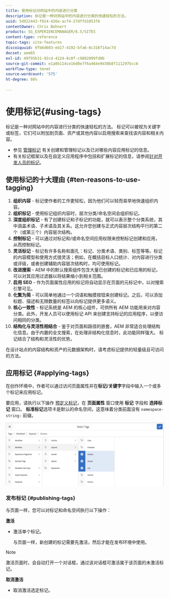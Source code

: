 ```yaml
---
title: 使用标记对网站中的内容进行分类
description: 标记是一种对网站中的内容进行分类的快速轻松的方法。
uuid: 5d922443-f924-426e-acf4-27dffd1053f6
contentOwner: Chris Bohnert
products: SG_EXPERIENCEMANAGER/6.5/SITES
content-type: reference
topic-tags: site-features
discoiquuid: 9fb6d603-eb17-4192-bfa6-6c316f14ac7d
docset: aem65
exl-id: 49f95b31-92cd-4124-8c0f-c9802099fd0b
source-git-commit: e1a0b114ce16d0e7f6a464e9d30b8f111297bcc6
workflow-type: tm+mt
source-wordcount: '575'
ht-degree: 66%

---
```


# 使用标记{#using-tags}

标记是一种对网站中的内容进行分类的快速轻松的方法。 标记可以被视为关键字或标签，它们可以附加到页面、资产或其他内容以启用搜索来查找该内容和相关内容。

* 参见 [管理标记](/help/sites-administering/tags.md) 有关创建和管理标记以及已对哪些内容应用标记的信息。
* 有关标记框架以及在自定义应用程序中包括和扩展标记的信息，请参阅[针对开发人员的标记](/help/sites-developing/tags.md)。

## 使用标记的十大理由 {#ten-reasons-to-use-tagging}

1. **组织内容** - 标记使作者的工作更轻松，因为他们可以轻而易举地快速组织内容。
1. **组织标记** - 使用标记组织内容时，层次分类/命名空间会组织标记。
1. **深度组织标记** - 有了创建标记和子标记的功能，就可以表示整个分类系统，其中涵盖术语、子术语及其关系。这允许您创建与正式内容层次结构平行的第二个（或第三个）内容层次结构。
1. **控制标记** - 可以通过对标记和/或命名空间应用权限来控制标记创建和应用，从而控制标记。
1. **灵活标记** - 标记有许多名称和面孔：标记、分类术语、类别、标签等等。标记的内容模型和使用方式很灵活；例如，在概括目标人口统计、对内容进行分类或评级，或者创建辅助内容层次结构时，均可使用标记。
1. **改进搜索** - AEM 中的默认搜索组件包含大量已创建的标记和已应用的标记，可以对其应用过滤器以将结果缩小到相关范围。
1. **启用 SEO** - 作为页面属性应用的标记将自动显示在页面的元标记中，以对搜索引擎可见。
1. **化繁为简** - 可以简单地通过一个词语和触摸按钮来创建标记。之后，可以添加标题、描述和无限数量的标签以向标记提供更多语义。
1. **核心一致性** - 标记系统是 AEM 的核心组件，可供所有 AEM 功能用来对内容分类。此外，开发人员可以使用标记 API 来创建支持标记的应用程序，以便访问相同的分类。
1. **结构化与灵活性相结合** - 鉴于对页面和路径的嵌套，AEM 非常适合处理结构化信息。由于内置的全文搜索，在处理非结构化信息时，此功能同样强大。 标记结合了结构和灵活性的优势。

在设计站点的内容结构和资产的元数据架构时，请考虑标记提供的轻量级且可访问的方法。

## 应用标记 {#applying-tags}

在创作环境中，作者可以通过访问页面属性并在&#x200B;**标记/关键字**&#x200B;字段中输入一个或多个标记来应用标记。

要应用，请执行以下操作 [预定义标记](/help/sites-administering/tags.md)，在 **页面属性** 窗口使用 **标记** 字段和 **选择标记** 窗口。 **标准标记**&#x200B;选项卡是默认的命名空间，这意味着分类前面没有 `namespace-string:` 前缀。

![“选择标记”窗口；使用X按钮取消选择当前选定的标记](assets/chlimage_1-41.png)

### 发布标记 {#publishing-tags}

与页面一样，您可以对标记和命名空间执行以下操作：

**激活**

* 激活单个标记。

   与页面一样，新创建的标记需要先激活，然后才能在发布环境中使用。

>[!NOTE]
>
>激活页面时，会自动打开一个对话框，通过该对话框可激活属于该页面的未激活标记。

**取消激活**

* 取消激活选定标记。
